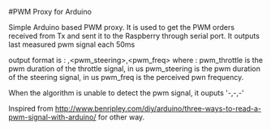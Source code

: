 #PWM Proxy for Arduino

Simple Arduino based PWM proxy. It is used to get the PWM orders received from Tx and sent it to the Raspberry through serial port. 
It outputs last measured pwm signal each 50ms

output format is :
<pwm throttle>,<pwm_steering>,<pwm_freq>
where :
pwm_throttle is the pwm duration of the throttle signal, in us
pwm_steering is the pwm duration of the steering signal, in us
pwm_freq is the perceived pwn frequency.

When the algorithm is unable to detect the pwm signal, it ouputs '-,-,-'

Inspired from  http://www.benripley.com/diy/arduino/three-ways-to-read-a-pwm-signal-with-arduino/ for other way.

